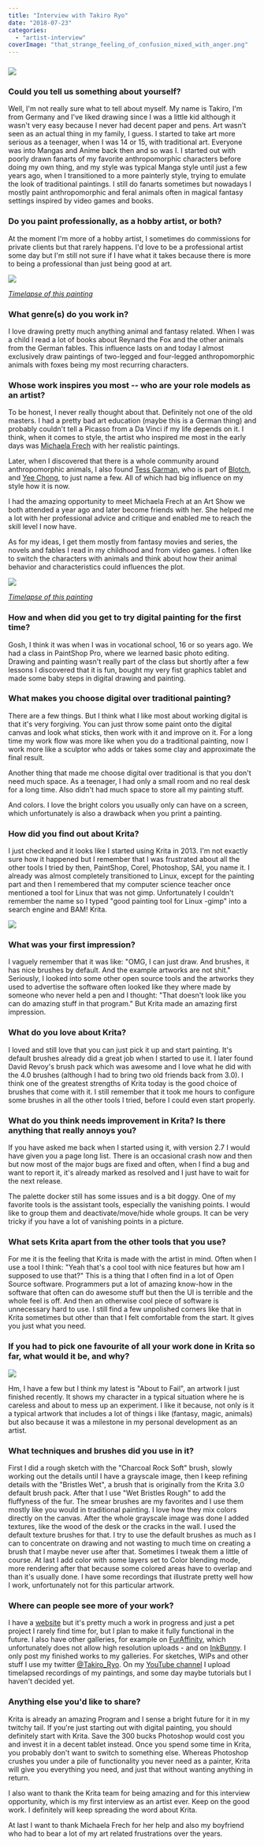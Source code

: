 ```yaml
---
title: "Interview with Takiro Ryo"
date: "2018-07-23"
categories: 
  - "artist-interview"
coverImage: "that_strange_feeling_of_confusion_mixed_with_anger.png"
---
```


### ![](images/friend_or_foe.png)

### Could you tell us something about yourself?

Well, I'm not really sure what to tell about myself. My name is Takiro, I'm from Germany and I've liked drawing since I was a little kid although it wasn't very easy because I never had decent paper and pens. Art wasn't seen as an actual thing in my family, I guess. I started to take art more serious as a teenager, when I was 14 or 15, with traditional art. Everyone was into Mangas and Anime back then and so was I. I started out with poorly drawn fanarts of my favorite anthropomorphic characters before doing my own thing, and my style was typical Manga style until just a few years ago, when I transitioned to a more painterly style, trying to emulate the look of traditional paintings. I still do fanarts sometimes but nowadays I mostly paint anthropomorphic and feral animals often in magical fantasy settings inspired by video games and books.

### Do you paint professionally, as a hobby artist, or both?

At the moment I'm more of a hobby artist, I sometimes do commissions for private clients but that rarely happens. I'd love to be a professional artist some day but I'm still not sure if I have what it takes because there is more to being a professional than just being good at art.

![](images/nyaaas_lickable_paws.png)

[_Timelapse of this painting_](https://youtu.be/tjTwyvMEPs0)

### What genre(s) do you work in?

I love drawing pretty much anything animal and fantasy related. When I was a child I read a lot of books about Reynard the Fox and the other animals from the German fables. This influence lasts on and today I almost exclusively draw paintings of two-legged and four-legged anthropomorphic animals with foxes being my most recurring characters.

### Whose work inspires you most -- who are your role models as an artist?

To be honest, I never really thought about that. Definitely not one of the old masters. I had a pretty bad art education (maybe this is a German thing) and probably couldn't tell a Picasso from a Da Vinci if my life depends on it. I think, when it comes to style, the artist who inspired me most in the early days was [Michaela Frech](http://michaela-frech.de) with her realistic paintings.

Later, when I discovered that there is a whole community around anthropomorphic animals, I also found [Tess Garman](http://tessgarman.tumblr.com/), who is part of [Blotch](http://www.screwbald.com/?page_id=16), and [Yee Chong](https://www.instagram.com/art_of_silverfox/), to just name a few. All of which had big influence on my style how it is now.

I had the amazing opportunity to meet Michaela Frech at an Art Show we both attended a year ago and later become friends with her. She helped me a lot with her professional advice and critique and enabled me to reach the skill level I now have.

As for my ideas, I get them mostly from fantasy movies and series, the novels and fables I read in my childhood and from video games. I often like to switch the characters with animals and think about how their animal behavior and characteristics could influences the plot.

![](images/sightseeing_flight.png)

[_Timelapse of this painting_](https://youtu.be/1add1PDIQR0)

### How and when did you get to try digital painting for the first time?

Gosh, I think it was when I was in vocational school, 16 or so years ago. We had a class in PaintShop Pro, where we learned basic photo editing. Drawing and painting wasn't really part of the class but shortly after a few lessons I discovered that it is fun, bought my very fist graphics tablet and made some baby steps in digital drawing and painting.

### What makes you choose digital over traditional painting?

There are a few things. But I think what I like most about working digital is that it's very forgiving. You can just throw some paint onto the digital canvas and look what sticks, then work with it and improve on it. For a long time my work flow was more like when you do a traditional painting, now I work more like a sculptor who adds or takes some clay and approximate the final result.

Another thing that made me choose digital over traditional is that you don't need much space. As a teenager, I had only a small room and no real desk for a long time. Also didn't had much space to store all my painting stuff.

And colors. I love the bright colors you usually only can have on a screen, which unfortunately is also a drawback when you print a painting.

### How did you find out about Krita?

I just checked and it looks like I started using Krita in 2013. I'm not exactly sure how it happened but I remember that I was frustrated about all the other tools I tried by then, PaintShop, Corel, Photoshop, SAI, you name it. I already was almost completely transitioned to Linux, except for the painting part and then I remembered that my computer science teacher once mentioned a tool for Linux that was not gimp. Unfortunately I couldn't remember the name so I typed "good painting tool for Linux -gimp" into a search engine and BAM! Krita.

![](images/dont_let_go_we_almost_have_one.png)

### What was your first impression?

I vaguely remember that it was like: "OMG, I can just draw. And brushes, it has nice brushes by default. And the example artworks are not shit." Seriously, I looked into some other open source tools and the artworks they used to advertise the software often looked like they where made by someone who never held a pen and I thought: "That doesn't look like you can do amazing stuff in that program." But Krita made an amazing first impression.

### What do you love about Krita?

I loved and still love that you can just pick it up and start painting. It's default brushes already did a great job when I started to use it. I later found David Revoy's brush pack which was awesome and I love what he did with the 4.0 brushes (although I had to bring two old friends back from 3.0). I think one of the greatest strengths of Krita today is the good choice of brushes that come with it. I still remember that it took me hours to configure some brushes in all the other tools I tried, before I could even start properly.

### What do you think needs improvement in Krita? Is there anything that really annoys you?

If you have asked me back when I started using it, with version 2.7 I would have given you a page long list. There is an occasional crash now and then but now most of the major bugs are fixed and often, when I find a bug and want to report it, it's already marked as resolved and I just have to wait for the next release.

The palette docker still has some issues and is a bit doggy. One of my favorite tools is the assistant tools, especially the vanishing points. I would like to group them and deactivate/move/hide whole groups. It can be very tricky if you have a lot of vanishing points in a picture.

### What sets Krita apart from the other tools that you use?

For me it is the feeling that Krita is made with the artist in mind. Often when I use a tool I think: "Yeah that's a cool tool with nice features but how am I supposed to use that?" This is a thing that I often find in a lot of Open Source software. Programmers put a lot of amazing know-how in the software that often can do awesome stuff but then the UI is terrible and the whole feel is off. And then an otherwise cool piece of software is unnecessary hard to use. I still find a few unpolished corners like that in Krita sometimes but other than that I felt comfortable from the start. It gives you just what you need.

### If you had to pick one favourite of all your work done in Krita so far, what would it be, and why?

![](images/about_to_fail.png)

Hm, I have a few but I think my latest is "About to Fail", an artwork I just finished recently. It shows my character in a typical situation where he is careless and about to mess up an experiment. I like it because, not only is it a typical artwork that includes a lot of things i like (fantasy, magic, animals) but also because it was a milestone in my personal development as an artist.

### What techniques and brushes did you use in it?

First I did a rough sketch with the "Charcoal Rock Soft" brush, slowly working out the details until I have a grayscale image, then I keep refining details with the "Bristles Wet", a brush that is originally from the Krita 3.0 default brush pack. After that I use "Wet Bristles Rough" to add the fluffyness of the fur. The smear brushes are my favorites and I use them mostly like you would in traditional painting. I love how they mix colors directly on the canvas. After the whole grayscale image was done I added textures, like the wood of the desk or the cracks in the wall. I used the default texture brushes for that. I try to use the default brushes as much as I can to concentrate on drawing and not wasting to much time on creating a brush that I maybe never use after that. Sometimes I tweak them a little of course. At last I add color with some layers set to Color blending mode, more rendering after that because some colored areas have to overlap and than it's usually done. I have some recordings that illustrate pretty well how I work, unfortunately not for this particular artwork.

### Where can people see more of your work?

I have a [website](http://gelbfuchs.com) but it's pretty much a work in progress and just a pet project I rarely find time for, but I plan to make it fully functional in the future. I also have other galleries, for example on [FurAffinity,](https://www.furaffinity.net/gallery/takiro/) which unfortunately does not allow high resolution uploads - and on [InkBunny](https://inkbunny.net/gallery/Takiro). I only post my finished works to my galleries. For sketches, WIPs and other stuff I use my twitter [@Takiro\_Ryo](https://twitter.com/Takiro_Ryo). On my [YouTube channel](https://www.youtube.com/user/TakiroRyo) I upload timelapsed recordings of my paintings, and some day maybe tutorials but I haven't decided yet.

### Anything else you'd like to share?

Krita is already an amazing Program and I sense a bright future for it in my twitchy tail. If you're just starting out with digital painting, you should definitely start with Krita. Save the 300 bucks Photoshop would cost you and invest it in a decent tablet instead. Once you spend some time in Krita, you probably don't want to switch to something else. Whereas Photoshop crushes you under a pile of functionality you never need as a painter, Krita will give you everything you need, and just that without wanting anything in return.

I also want to thank the Krita team for being amazing and for this interview opportunity, which is my first interview as an artist ever. Keep on the good work. I definitely will keep spreading the word about Krita.

At last I want to thank Michaela Frech for her help and also my boyfriend who had to bear a lot of my art related frustrations over the years.
